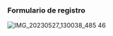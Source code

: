 ### Formulario de registro




![IMG_20230527_130038_485 46](https://github.com/maribel848/agamos-pizza/assets/132409580/70351b20-6362-41fe-a9db-6272acda1a50)
